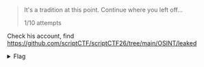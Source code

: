 > It's a tradition at this point. Continue where you left off...
> 
> 1/10 attempts

Check his account, find https://github.com/scriptCTF/scriptCTF26/tree/main/OSINT/leaked 

<details>
<summary>Flag</summary>

`scriptCTF{2026_fl4g_f0und_1n_2025}`

</details>
